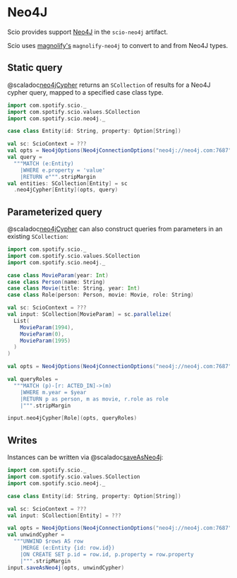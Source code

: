 # Neo4J

Scio provides support [Neo4J](https://neo4j.com/) in the `scio-neo4j` artifact.

Scio uses [magnolify's](https://github.com/spotify/magnolify) `magnolify-neo4j` to convert to and from Neo4J types. 

## Static query

@scaladoc[neo4jCypher](com.spotify.scio.neo4j.syntax.Neo4jScioContextOps#neo4jCypher[T](neo4jOptions:com.spotify.scio.neo4j.Neo4jOptions,cypher:String)(implicitevidence$1:magnolify.neo4j.ValueType[T],implicitevidence$2:com.spotify.scio.coders.Coder[T]):com.spotify.scio.values.SCollection[T]) returns an `SCollection` of results for a Neo4J cypher query, mapped to a specified case class type.

```scala mdoc:compile-only
import com.spotify.scio._
import com.spotify.scio.values.SCollection
import com.spotify.scio.neo4j._

case class Entity(id: String, property: Option[String])

val sc: ScioContext = ???
val opts = Neo4jOptions(Neo4jConnectionOptions("neo4j://neo4j.com:7687", "username", "password"))
val query =
  """MATCH (e:Entity)
    |WHERE e.property = 'value'
    |RETURN e""".stripMargin
val entities: SCollection[Entity] = sc
  .neo4jCypher[Entity](opts, query)
```

## Parameterized query

@scaladoc[neo4jCypher](com.spotify.scio.neo4j.syntax.Neo4jSCollectionOps#neo4jCypher[U](neo4jConf:com.spotify.scio.neo4j.Neo4jOptions,cypher:String)(implicitneo4jInType:magnolify.neo4j.ValueType[T],implicitneo4jOutType:magnolify.neo4j.ValueType[U],implicitcoder:com.spotify.scio.coders.Coder[U]):com.spotify.scio.values.SCollection[U]) can also construct queries from parameters in an existing `SCollection`:

```scala mdoc:compile-only
import com.spotify.scio._
import com.spotify.scio.values.SCollection
import com.spotify.scio.neo4j._

case class MovieParam(year: Int)
case class Person(name: String)
case class Movie(title: String, year: Int)
case class Role(person: Person, movie: Movie, role: String)

val sc: ScioContext = ???
val input: SCollection[MovieParam] = sc.parallelize(
  List(
    MovieParam(1994),
    MovieParam(0),
    MovieParam(1995)
  )
)

val opts = Neo4jOptions(Neo4jConnectionOptions("neo4j://neo4j.com:7687", "username", "password"))

val queryRoles =
  """MATCH (p)-[r: ACTED_IN]->(m)
    |WHERE m.year = $year
    |RETURN p as person, m as movie, r.role as role
    |""".stripMargin

input.neo4jCypher[Role](opts, queryRoles)
```

## Writes

Instances can be written via @scaladoc[saveAsNeo4j](com.spotify.scio.neo4j.syntax.Neo4jSCollectionOps#saveAsNeo4j(neo4jOptions:com.spotify.scio.neo4j.Neo4jOptions,unwindCypher:String,batchSize:Long)(implicitneo4jType:magnolify.neo4j.ValueType[T],implicitcoder:com.spotify.scio.coders.Coder[T]):com.spotify.scio.io.ClosedTap[Nothing]):

```scala mdoc:compile-only
import com.spotify.scio._
import com.spotify.scio.values.SCollection
import com.spotify.scio.neo4j._

case class Entity(id: String, property: Option[String])

val sc: ScioContext = ???
val input: SCollection[Entity] = ???

val opts = Neo4jOptions(Neo4jConnectionOptions("neo4j://neo4j.com:7687", "username", "password"))
val unwindCypher =
  """UNWIND $rows AS row
    |MERGE (e:Entity {id: row.id})
    |ON CREATE SET p.id = row.id, p.property = row.property
    |""".stripMargin
input.saveAsNeo4j(opts, unwindCypher)
```